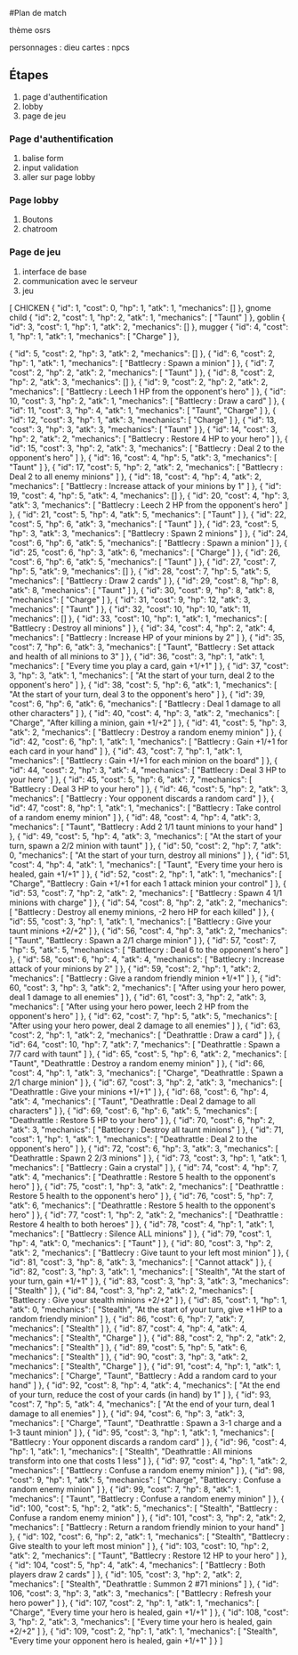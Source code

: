 #Plan de match

thème osrs 

personnages : dieu
cartes : npcs

## Étapes
1. page d'authentification
2. lobby
3. page de jeu

### Page d'authentification
1. balise form
2. input validation
3. aller sur page lobby

### Page lobby
1. Boutons
2. chatroom

### Page de jeu
1. interface de base
2. communication avec le serveur
3. jeu


[
    CHICKEN
  { 
    "id": 1,
    "cost": 0,
    "hp": 1,
    "atk": 1,
    "mechanics": []
  },
  gnome child
  {
    "id": 2,
    "cost": 1,
    "hp": 2,
    "atk": 1,
    "mechanics": [
      "Taunt"
    ]
  },
  goblin
  {
    "id": 3,
    "cost": 1,
    "hp": 1,
    "atk": 2,
    "mechanics": []
  },
  mugger
  {
    "id": 4,
    "cost": 1,
    "hp": 1,
    "atk": 1,
    "mechanics": [
      "Charge"
    ]
  },
  
  {
    "id": 5,
    "cost": 2,
    "hp": 3,
    "atk": 2,
    "mechanics": []
  },
  {
    "id": 6,
    "cost": 2,
    "hp": 1,
    "atk": 1,
    "mechanics": [
      "Battlecry : Spawn a minion"
    ]
  },
  {
    "id": 7,
    "cost": 2,
    "hp": 2,
    "atk": 2,
    "mechanics": [
      "Taunt"
    ]
  },
  {
    "id": 8,
    "cost": 2,
    "hp": 2,
    "atk": 3,
    "mechanics": []
  },
  {
    "id": 9,
    "cost": 2,
    "hp": 2,
    "atk": 2,
    "mechanics": [
      "Battlecry : Leech 1 HP from the opponent's hero"
    ]
  },
  {
    "id": 10,
    "cost": 3,
    "hp": 2,
    "atk": 1,
    "mechanics": [
      "Battlecry : Draw a card"
    ]
  },
  {
    "id": 11,
    "cost": 3,
    "hp": 4,
    "atk": 1,
    "mechanics": [
      "Taunt",
      "Charge"
    ]
  },
  {
    "id": 12,
    "cost": 3,
    "hp": 1,
    "atk": 3,
    "mechanics": [
      "Charge"
    ]
  },
  {
    "id": 13,
    "cost": 3,
    "hp": 3,
    "atk": 3,
    "mechanics": [
      "Taunt"
    ]
  },
  {
    "id": 14,
    "cost": 3,
    "hp": 2,
    "atk": 2,
    "mechanics": [
      "Battlecry : Restore 4 HP to your hero"
    ]
  },
  {
    "id": 15,
    "cost": 3,
    "hp": 2,
    "atk": 3,
    "mechanics": [
      "Battlecry : Deal 2 to the opponent's hero"
    ]
  },
  {
    "id": 16,
    "cost": 4,
    "hp": 5,
    "atk": 3,
    "mechanics": [
      "Taunt"
    ]
  },
  {
    "id": 17,
    "cost": 5,
    "hp": 2,
    "atk": 2,
    "mechanics": [
      "Battlecry : Deal 2 to all enemy minions"
    ]
  },
  {
    "id": 18,
    "cost": 4,
    "hp": 4,
    "atk": 2,
    "mechanics": [
      "Battlecry : Increase attack of your minions by 1"
    ]
  },
  {
    "id": 19,
    "cost": 4,
    "hp": 5,
    "atk": 4,
    "mechanics": []
  },
  {
    "id": 20,
    "cost": 4,
    "hp": 3,
    "atk": 3,
    "mechanics": [
      "Battlecry : Leech 2 HP from the opponent's hero"
    ]
  },
  {
    "id": 21,
    "cost": 5,
    "hp": 4,
    "atk": 5,
    "mechanics": [
      "Taunt"
    ]
  },
  {
    "id": 22,
    "cost": 5,
    "hp": 6,
    "atk": 3,
    "mechanics": [
      "Taunt"
    ]
  },
  {
    "id": 23,
    "cost": 5,
    "hp": 3,
    "atk": 3,
    "mechanics": [
      "Battlecry : Spawn 2 minions"
    ]
  },
  {
    "id": 24,
    "cost": 6,
    "hp": 6,
    "atk": 5,
    "mechanics": [
      "Battlecry : Spawn a minion"
    ]
  },
  {
    "id": 25,
    "cost": 6,
    "hp": 3,
    "atk": 6,
    "mechanics": [
      "Charge"
    ]
  },
  {
    "id": 26,
    "cost": 6,
    "hp": 6,
    "atk": 5,
    "mechanics": [
      "Taunt"
    ]
  },
  {
    "id": 27,
    "cost": 7,
    "hp": 5,
    "atk": 9,
    "mechanics": []
  },
  {
    "id": 28,
    "cost": 7,
    "hp": 5,
    "atk": 5,
    "mechanics": [
      "Battlecry : Draw 2 cards"
    ]
  },
  {
    "id": 29,
    "cost": 8,
    "hp": 8,
    "atk": 8,
    "mechanics": [
      "Taunt"
    ]
  },
  {
    "id": 30,
    "cost": 9,
    "hp": 8,
    "atk": 8,
    "mechanics": [
      "Charge"
    ]
  },
  {
    "id": 31,
    "cost": 9,
    "hp": 12,
    "atk": 3,
    "mechanics": [
      "Taunt"
    ]
  },
  {
    "id": 32,
    "cost": 10,
    "hp": 10,
    "atk": 11,
    "mechanics": []
  },
  {
    "id": 33,
    "cost": 10,
    "hp": 1,
    "atk": 1,
    "mechanics": [
      "Battlecry : Destroy all minions"
    ]
  },
  {
    "id": 34,
    "cost": 4,
    "hp": 2,
    "atk": 4,
    "mechanics": [
      "Battlecry : Increase HP of your minions by 2"
    ]
  },
  {
    "id": 35,
    "cost": 7,
    "hp": 6,
    "atk": 3,
    "mechanics": [
      "Taunt",
      "Battlecry : Set attack and health of all minions to 3"
    ]
  },
  {
    "id": 36,
    "cost": 3,
    "hp": 1,
    "atk": 1,
    "mechanics": [
      "Every time you play a card, gain +1/+1"
    ]
  },
  {
    "id": 37,
    "cost": 3,
    "hp": 3,
    "atk": 1,
    "mechanics": [
      "At the start of your turn, deal 2 to the opponent's hero"
    ]
  },
  {
    "id": 38,
    "cost": 5,
    "hp": 6,
    "atk": 1,
    "mechanics": [
      "At the start of your turn, deal 3 to the opponent's hero"
    ]
  },
  {
    "id": 39,
    "cost": 6,
    "hp": 6,
    "atk": 6,
    "mechanics": [
      "Battlecry : Deal 1 damage to all other characters"
    ]
  },
  {
    "id": 40,
    "cost": 4,
    "hp": 3,
    "atk": 2,
    "mechanics": [
      "Charge",
      "After killing a minion, gain +1/+2"
    ]
  },
  {
    "id": 41,
    "cost": 5,
    "hp": 3,
    "atk": 2,
    "mechanics": [
      "Battlecry : Destroy a random enemy minion"
    ]
  },
  {
    "id": 42,
    "cost": 6,
    "hp": 1,
    "atk": 1,
    "mechanics": [
      "Battlecry : Gain +1/+1 for each card in your hand"
    ]
  },
  {
    "id": 43,
    "cost": 7,
    "hp": 1,
    "atk": 1,
    "mechanics": [
      "Battlecry : Gain +1/+1 for each minion on the board"
    ]
  },
  {
    "id": 44,
    "cost": 2,
    "hp": 3,
    "atk": 4,
    "mechanics": [
      "Battlecry : Deal 3 HP to your hero"
    ]
  },
  {
    "id": 45,
    "cost": 5,
    "hp": 6,
    "atk": 7,
    "mechanics": [
      "Battlecry : Deal 3 HP to your hero"
    ]
  },
  {
    "id": 46,
    "cost": 5,
    "hp": 2,
    "atk": 3,
    "mechanics": [
      "Battlecry : Your opponent discards a random card"
    ]
  },
  {
    "id": 47,
    "cost": 8,
    "hp": 1,
    "atk": 1,
    "mechanics": [
      "Battlecry : Take control of a random enemy minion"
    ]
  },
  {
    "id": 48,
    "cost": 4,
    "hp": 4,
    "atk": 3,
    "mechanics": [
      "Taunt",
      "Battlecry : Add 2 1/1 taunt minions to your hand"
    ]
  },
  {
    "id": 49,
    "cost": 5,
    "hp": 4,
    "atk": 3,
    "mechanics": [
      "At the start of your turn, spawn a 2/2 minion with taunt"
    ]
  },
  {
    "id": 50,
    "cost": 2,
    "hp": 7,
    "atk": 0,
    "mechanics": [
      "At the start of your turn, destroy all minions"
    ]
  },
  {
    "id": 51,
    "cost": 4,
    "hp": 4,
    "atk": 1,
    "mechanics": [
      "Taunt",
      "Every time your hero is healed, gain +1/+1"
    ]
  },
  {
    "id": 52,
    "cost": 2,
    "hp": 1,
    "atk": 1,
    "mechanics": [
      "Charge",
      "Battlecry : Gain +1/+1 for each 1 attack minion your control"
    ]
  },
  {
    "id": 53,
    "cost": 7,
    "hp": 2,
    "atk": 2,
    "mechanics": [
      "Battlecry : Spawn 4 1/1 minions with charge"
    ]
  },
  {
    "id": 54,
    "cost": 8,
    "hp": 2,
    "atk": 2,
    "mechanics": [
      "Battlecry : Destroy all enemy minions, -2 hero HP for each killed"
    ]
  },
  {
    "id": 55,
    "cost": 3,
    "hp": 1,
    "atk": 1,
    "mechanics": [
      "Battlecry : Give your taunt minions +2/+2"
    ]
  },
  {
    "id": 56,
    "cost": 4,
    "hp": 3,
    "atk": 2,
    "mechanics": [
      "Taunt",
      "Battlecry : Spawn a 2/1 charge minion"
    ]
  },
  {
    "id": 57,
    "cost": 7,
    "hp": 5,
    "atk": 5,
    "mechanics": [
      "Battlecry : Deal 6 to the opponent's hero"
    ]
  },
  {
    "id": 58,
    "cost": 6,
    "hp": 4,
    "atk": 4,
    "mechanics": [
      "Battlecry : Increase attack of your minions by 2"
    ]
  },
  {
    "id": 59,
    "cost": 2,
    "hp": 1,
    "atk": 2,
    "mechanics": [
      "Battlecry : Give a random friendly minion +1/+1"
    ]
  },
  {
    "id": 60,
    "cost": 3,
    "hp": 3,
    "atk": 2,
    "mechanics": [
      "After using your hero power, deal 1 damage to all enemies"
    ]
  },
  {
    "id": 61,
    "cost": 3,
    "hp": 2,
    "atk": 3,
    "mechanics": [
      "After using your hero power, leech 2 HP from the opponent's hero"
    ]
  },
  {
    "id": 62,
    "cost": 7,
    "hp": 5,
    "atk": 5,
    "mechanics": [
      "After using your hero power, deal 2 damage to all enemies"
    ]
  },
  {
    "id": 63,
    "cost": 2,
    "hp": 1,
    "atk": 2,
    "mechanics": [
      "Deathrattle : Draw a card"
    ]
  },
  {
    "id": 64,
    "cost": 10,
    "hp": 7,
    "atk": 7,
    "mechanics": [
      "Deathrattle : Spawn a 7/7 card with taunt"
    ]
  },
  {
    "id": 65,
    "cost": 5,
    "hp": 6,
    "atk": 2,
    "mechanics": [
      "Taunt",
      "Deathrattle : Destroy a random enemy minion"
    ]
  },
  {
    "id": 66,
    "cost": 4,
    "hp": 1,
    "atk": 3,
    "mechanics": [
      "Charge",
      "Deathrattle : Spawn a 2/1 charge minion"
    ]
  },
  {
    "id": 67,
    "cost": 3,
    "hp": 2,
    "atk": 3,
    "mechanics": [
      "Deathrattle : Give your minions +1/+1"
    ]
  },
  {
    "id": 68,
    "cost": 6,
    "hp": 4,
    "atk": 4,
    "mechanics": [
      "Taunt",
      "Deathrattle : Deal 2 damage to all characters"
    ]
  },
  {
    "id": 69,
    "cost": 6,
    "hp": 6,
    "atk": 5,
    "mechanics": [
      "Deathrattle : Restore 5 HP to your hero"
    ]
  },
  {
    "id": 70,
    "cost": 6,
    "hp": 2,
    "atk": 3,
    "mechanics": [
      "Battlecry : Destroy all taunt minions"
    ]
  },
  {
    "id": 71,
    "cost": 1,
    "hp": 1,
    "atk": 1,
    "mechanics": [
      "Deathrattle : Deal 2 to the opponent's hero"
    ]
  },
  {
    "id": 72,
    "cost": 6,
    "hp": 3,
    "atk": 3,
    "mechanics": [
      "Deathrattle : Spawn 2 2/3 minions"
    ]
  },
  {
    "id": 73,
    "cost": 3,
    "hp": 1,
    "atk": 1,
    "mechanics": [
      "Battlecry : Gain a crystal"
    ]
  },
  {
    "id": 74,
    "cost": 4,
    "hp": 7,
    "atk": 4,
    "mechanics": [
      "Deathrattle : Restore 5 health to the opponent's hero"
    ]
  },
  {
    "id": 75,
    "cost": 1,
    "hp": 3,
    "atk": 2,
    "mechanics": [
      "Deathrattle : Restore 5 health to the opponent's hero"
    ]
  },
  {
    "id": 76,
    "cost": 5,
    "hp": 7,
    "atk": 6,
    "mechanics": [
      "Deathrattle : Restore 5 health to the opponent's hero"
    ]
  },
  {
    "id": 77,
    "cost": 1,
    "hp": 2,
    "atk": 2,
    "mechanics": [
      "Deathrattle : Restore 4 health to both heroes"
    ]
  },
  {
    "id": 78,
    "cost": 4,
    "hp": 1,
    "atk": 1,
    "mechanics": [
      "Battlecry : Silence ALL minions"
    ]
  },
  {
    "id": 79,
    "cost": 1,
    "hp": 4,
    "atk": 0,
    "mechanics": [
      "Taunt"
    ]
  },
  {
    "id": 80,
    "cost": 3,
    "hp": 2,
    "atk": 2,
    "mechanics": [
      "Battlecry : Give taunt to your left most minion"
    ]
  },
  {
    "id": 81,
    "cost": 3,
    "hp": 8,
    "atk": 3,
    "mechanics": [
      "Cannot attack"
    ]
  },
  {
    "id": 82,
    "cost": 3,
    "hp": 3,
    "atk": 1,
    "mechanics": [
      "Stealth",
      "At the start of your turn, gain +1/+1"
    ]
  },
  {
    "id": 83,
    "cost": 3,
    "hp": 3,
    "atk": 3,
    "mechanics": [
      "Stealth"
    ]
  },
  {
    "id": 84,
    "cost": 3,
    "hp": 2,
    "atk": 2,
    "mechanics": [
      "Battlecry : Give your stealth minions +2/+2"
    ]
  },
  {
    "id": 85,
    "cost": 1,
    "hp": 1,
    "atk": 0,
    "mechanics": [
      "Stealth",
      "At the start of your turn, give +1 HP to a random friendly minion"
    ]
  },
  {
    "id": 86,
    "cost": 6,
    "hp": 7,
    "atk": 7,
    "mechanics": [
      "Stealth"
    ]
  },
  {
    "id": 87,
    "cost": 4,
    "hp": 4,
    "atk": 4,
    "mechanics": [
      "Stealth",
      "Charge"
    ]
  },
  {
    "id": 88,
    "cost": 2,
    "hp": 2,
    "atk": 2,
    "mechanics": [
      "Stealth"
    ]
  },
  {
    "id": 89,
    "cost": 5,
    "hp": 5,
    "atk": 6,
    "mechanics": [
      "Stealth"
    ]
  },
  {
    "id": 90,
    "cost": 3,
    "hp": 3,
    "atk": 2,
    "mechanics": [
      "Stealth",
      "Charge"
    ]
  },
  {
    "id": 91,
    "cost": 4,
    "hp": 1,
    "atk": 1,
    "mechanics": [
      "Charge",
      "Taunt",
      "Battlecry : Add a random card to your hand"
    ]
  },
  {
    "id": 92,
    "cost": 8,
    "hp": 4,
    "atk": 4,
    "mechanics": [
      "At the end of your turn, reduce the cost of your cards (in hand) by 1"
    ]
  },
  {
    "id": 93,
    "cost": 7,
    "hp": 5,
    "atk": 4,
    "mechanics": [
      "At the end of your turn, deal 1 damage to all enemies"
    ]
  },
  {
    "id": 94,
    "cost": 6,
    "hp": 3,
    "atk": 3,
    "mechanics": [
      "Charge",
      "Taunt",
      "Deathrattle : Spawn a 3-1 charge and a 1-3 taunt minion"
    ]
  },
  {
    "id": 95,
    "cost": 3,
    "hp": 1,
    "atk": 1,
    "mechanics": [
      "Battlecry : Your opponent discards a random card"
    ]
  },
  {
    "id": 96,
    "cost": 4,
    "hp": 1,
    "atk": 1,
    "mechanics": [
      "Stealth",
      "Deathrattle : All minions transform into one that costs 1 less"
    ]
  },
  {
    "id": 97,
    "cost": 4,
    "hp": 1,
    "atk": 2,
    "mechanics": [
      "Battlecry : Confuse a random enemy minion"
    ]
  },
  {
    "id": 98,
    "cost": 9,
    "hp": 1,
    "atk": 5,
    "mechanics": [
      "Charge",
      "Battlecry : Confuse a random enemy minion"
    ]
  },
  {
    "id": 99,
    "cost": 7,
    "hp": 8,
    "atk": 1,
    "mechanics": [
      "Taunt",
      "Battlecry : Confuse a random enemy minion"
    ]
  },
  {
    "id": 100,
    "cost": 5,
    "hp": 2,
    "atk": 5,
    "mechanics": [
      "Stealth",
      "Battlecry : Confuse a random enemy minion"
    ]
  },
  {
    "id": 101,
    "cost": 3,
    "hp": 2,
    "atk": 2,
    "mechanics": [
      "Battlecry : Return a random friendly minion to your hand"
    ]
  },
  {
    "id": 102,
    "cost": 6,
    "hp": 2,
    "atk": 1,
    "mechanics": [
      "Stealth",
      "Battlecry : Give stealth to your left most minion"
    ]
  },
  {
    "id": 103,
    "cost": 10,
    "hp": 2,
    "atk": 2,
    "mechanics": [
      "Taunt",
      "Battlecry : Restore 12 HP to your hero"
    ]
  },
  {
    "id": 104,
    "cost": 5,
    "hp": 4,
    "atk": 4,
    "mechanics": [
      "Battlecry : Both players draw 2 cards"
    ]
  },
  {
    "id": 105,
    "cost": 3,
    "hp": 2,
    "atk": 2,
    "mechanics": [
      "Stealth",
      "Deathrattle : Summon 2 #71 minions"
    ]
  },
  {
    "id": 106,
    "cost": 3,
    "hp": 3,
    "atk": 3,
    "mechanics": [
      "Battlecry : Refresh your hero power"
    ]
  },
  {
    "id": 107,
    "cost": 2,
    "hp": 1,
    "atk": 1,
    "mechanics": [
      "Charge",
      "Every time your hero is healed, gain +1/+1"
    ]
  },
  {
    "id": 108,
    "cost": 3,
    "hp": 2,
    "atk": 3,
    "mechanics": [
      "Every time your hero is healed, gain +2/+2"
    ]
  },
  {
    "id": 109,
    "cost": 2,
    "hp": 1,
    "atk": 1,
    "mechanics": [
      "Stealth",
      "Every time your opponent hero is healed, gain +1/+1"
    ]
  }
]